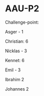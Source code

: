 # AAU-P2

Challenge-point:

Asger - 1

Christian: 6

Nicklas - 3

Kennet: 6

Emil - 3

Ibrahim  2

Johannes 2

